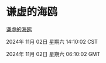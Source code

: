 # 谦虚的海鸥
[谦虚的海鸥](http://219.139.197.74:56308/qxdho/course/base/hotlink/index.php)

2024年 11月 02日 星期六 14:10:02 CST

2024年 11月 02日 星期六 06:10:02 GMT
